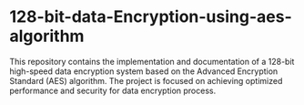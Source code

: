 # 128-bit-data-Encryption-using-aes-algorithm
This repository contains the implementation and documentation of a 128-bit high-speed data encryption system based on the Advanced Encryption Standard (AES) algorithm. The project is focused on achieving optimized performance and security for data encryption  process.
